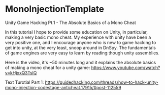 # MonoInjectionTemplate
 
Unity Game Hacking Pt.1 - The Absolute Basics of a Mono Cheat

In this tutorial I hope to provide some education on Unity, in particular, making a very basic mono cheat. My experience with unity have been a very positive one, and I encourage anyone who is new to game hacking to get into unity, at the very least, snoop around in DnSpy. The fundamentals of game engines are very easy to learn by reading though unity assemblies.


Here is the video, it's ~50 minutes long and it explains the absolute basics of making a mono cheat for a unity game: https://www.youtube.com/watch?v=kHjxxQ3TsIQ

Text Turotial Part 1: https://guidedhacking.com/threads/how-to-hack-unity-mono-injection-codestage-anticheat.17915/#post-112559
